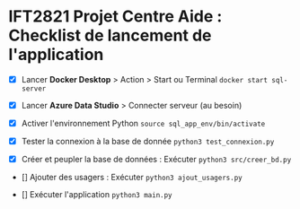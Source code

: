 # IFT2821 Projet Centre Aide : Checklist de lancement de l'application

- [x] Lancer **Docker Desktop** > Action > Start ou Terminal `docker start sql-server`

- [x] Lancer **Azure Data Studio** > Connecter serveur (au besoin)

- [x] Activer l'environnement Python `source sql_app_env/bin/activate`

- [x] Tester la connexion à la base de donnée `python3 test_connexion.py`

- [x] Créer et peupler la base de données : Exécuter `python3 src/creer_bd.py`

- [] Ajouter des usagers : Exécuter `python3 ajout_usagers.py`

- [] Exécuter l'application `python3 main.py`
